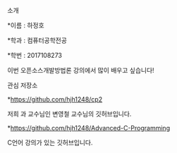 소개

*이름 : 하정호

*학과 : 컴퓨터공학전공

*학번 : 2017108273



이번 오픈소스개발방법론 강의에서 많이 배우고 싶습니다!



관심 저장소



*https://github.com/hjh1248/cp2

저희 과 교수님인 변영철 교수님의 깃허브입니다.

*https://github.com/hjh1248/Advanced-C-Programming

C언어 강의가 있는 깃허브입니다.
